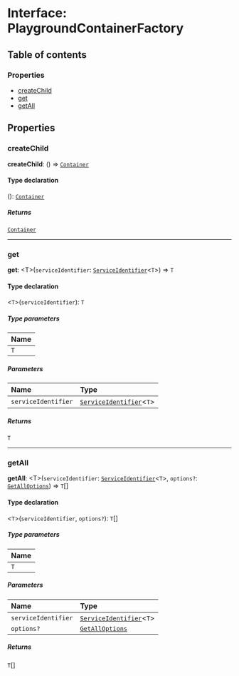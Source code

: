 # Interface: PlaygroundContainerFactory

## Table of contents

### Properties

* [createChild](/auto-docs/fixed-layout-editor/interfaces/PlaygroundContainerFactory.md#createchild)
* [get](/auto-docs/fixed-layout-editor/interfaces/PlaygroundContainerFactory.md#get)
* [getAll](/auto-docs/fixed-layout-editor/interfaces/PlaygroundContainerFactory.md#getall)

## Properties

### createChild

**createChild**: () => [`Container`](/auto-docs/fixed-layout-editor/interfaces/interfaces.Container.md)

#### Type declaration

(): [`Container`](/auto-docs/fixed-layout-editor/interfaces/interfaces.Container.md)

##### Returns

[`Container`](/auto-docs/fixed-layout-editor/interfaces/interfaces.Container.md)

***

### get

**get**: \<T>(`serviceIdentifier`: [`ServiceIdentifier`](/auto-docs/fixed-layout-editor/types/interfaces.ServiceIdentifier.md)<`T`>) => `T`

#### Type declaration

<`T`>(`serviceIdentifier`): `T`

##### Type parameters

| Name |
| :------ |
| `T` |

##### Parameters

| Name | Type |
| :------ | :------ |
| `serviceIdentifier` | [`ServiceIdentifier`](/auto-docs/fixed-layout-editor/types/interfaces.ServiceIdentifier.md)<`T`> |

##### Returns

`T`

***

### getAll

**getAll**: \<T>(`serviceIdentifier`: [`ServiceIdentifier`](/auto-docs/fixed-layout-editor/types/interfaces.ServiceIdentifier.md)<`T`>, `options?`: [`GetAllOptions`](/auto-docs/fixed-layout-editor/interfaces/interfaces.GetAllOptions.md)) => `T`\[]

#### Type declaration

<`T`>(`serviceIdentifier`, `options?`): `T`\[]

##### Type parameters

| Name |
| :------ |
| `T` |

##### Parameters

| Name | Type |
| :------ | :------ |
| `serviceIdentifier` | [`ServiceIdentifier`](/auto-docs/fixed-layout-editor/types/interfaces.ServiceIdentifier.md)<`T`> |
| `options?` | [`GetAllOptions`](/auto-docs/fixed-layout-editor/interfaces/interfaces.GetAllOptions.md) |

##### Returns

`T`\[]

